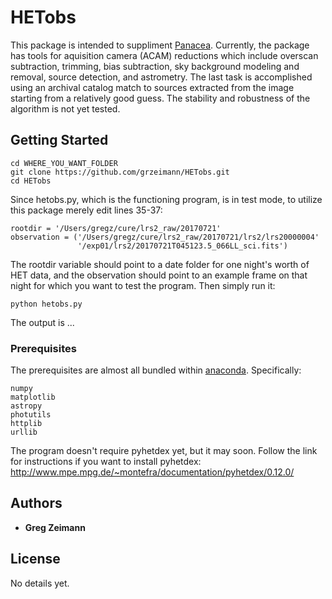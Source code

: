 # HETobs
This package is intended to suppliment [Panacea](https://github.com/grzeimann/Panacea).  Currently, the package has tools for aquisition camera (ACAM) reductions which include overscan subtraction, trimming, bias subtraction, sky background modeling and removal, source detection, and astrometry.  The last task is accomplished using an archival catalog match to sources extracted from the image starting from a relatively good guess.  The stability and robustness of the algorithm is not yet tested.

## Getting Started
```
cd WHERE_YOU_WANT_FOLDER
git clone https://github.com/grzeimann/HETobs.git
cd HETobs
```
Since hetobs.py, which is the functioning program, is in test mode, to utilize this package merely edit lines 35-37:
```
rootdir = '/Users/gregz/cure/lrs2_raw/20170721'
observation = ('/Users/gregz/cure/lrs2_raw/20170721/lrs2/lrs20000004'
               '/exp01/lrs2/20170721T045123.5_066LL_sci.fits')
```
The rootdir variable should point to a date folder for one night's worth of HET data, and the observation should point to an example frame on that night for which you want to test the program.  Then simply run it:
```
python hetobs.py
```          
The output is ...

### Prerequisites

The prerequisites are almost all bundled within [anaconda](https://anaconda.org/anaconda/python).  Specifically:

```
numpy
matplotlib
astropy
photutils
httplib
urllib
```

The program doesn't require pyhetdex yet, but it may soon.  Follow the link for instructions if you want to install pyhetdex: http://www.mpe.mpg.de/~montefra/documentation/pyhetdex/0.12.0/


## Authors

* **Greg Zeimann**

## License

No details yet.

